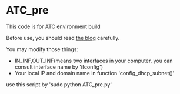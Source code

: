 # ATC_pre

This code is for ATC environment build

Before use, you should read [the blog](https://blog.csdn.net/liuxiaoheng1992/article/details/80423456) carefully.

You may modify those things:
* IN_INF,OUT_INF(means two interfaces in your computer, you can consult interface name by 'ifconfig')
* Your local IP and domain name in function 'config_dhcp_subnet()'

use this script by 'sudo python ATC_pre.py'
